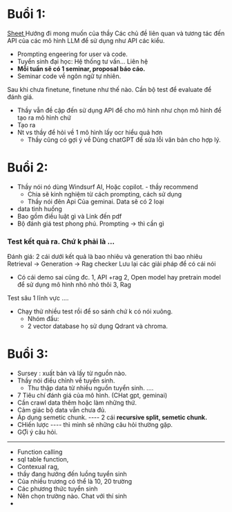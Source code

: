 # Buổi 1: 
[Sheet ](https://docs.google.com/spreadsheets/d/1qrViNAqrfqVa-PaTiBM4oeCU89Dk0Roa6T0HZ71qqbE/edit?gid=0#gid=0)
Hướng đi mong muốn của thầy Các chủ đề liên quan và tương tác đến API của các mô hình LLM để sử dụng như API các kiểu. 

- Prompting engeering for user và code. 
- Tuyển sinh đại học: Hệ thống tư vấn... Liên hệ 
- **Mỗi tuần sẽ có 1 seminar, proposal báo cáo.** 
- Seminar code về ngôn ngữ tự nhiên. 


Sau khi chưa finetune, finetune như thế nào. 
Cần bộ test để evaluate để đánh giá. 
- Thầy vẫn đề cập đến sử dụng API để cho mô hình như chọn mô hình để tạo ra mô hình chứ 
- Tạo ra
- Nt vs thầy để hỏi về 1 mô hình lấy ocr hiểu quả hơn
	- Thầy cũng có gợi ý về Dùng chatGPT để sửa lỗi văn bản cho hợp lý. 


# Buổi 2: 
- Thầy nói nó dùng Windsurf AI, Hoặc copilot. - thầy recommend
	- Chia sẽ kinh nghiệm từ cách prompting, cách sử dụng
	- Thầy nói đên Api Của geminai.
Data sẽ có 2 loại
- data tình huống
- Bao gồm điều luật gì và Link đến pdf 
- Bộ đánh giá test phong phú.
Prompting -> thì cần gì 
### Test kết quả ra. Chứ k phải là ... 
Đánh giá: 2 cái dưới kết quả là bao nhiêu và generation thì bao nhiêu 
Retrieval -> 
Generation ->
		Rag checker
Lưu lại các giải pháp để có cái nói 
- Có cái demo sai cũng đc.
1, API +rag
2, Open model hay pretrain model để sử dụng mô hình nhỏ nhỏ thôi
3, Rag


Test sâu 1 lĩnh vực .... 
- Chạy thử nhiều test rồi để so sánh chứ k có nói xuông. 
	- Nhóm đầu:
	- 2 vector database họ sử dụng Qdrant và chroma. 


# Buổi 3:
- Sursey : xuất bản và lấy từ nguồn nào. 
- Thầy nói điều chỉnh về tuyển sinh. 
	- Thu thập data từ nhiều nguồn tuyển sinh. ....
- 7 Tiêu chí đánh giá của mô hình. (CHat gpt, geminai)
- Cần crawl data thêm hoặc làm những thứ.  
- Cảm giác bộ data vẫn chưa đủ. 
- Áp dụng semetic chunk. ---- 2 cái **recursive split, semetic chunk.** 
- CHiến lược ---- thì mình sẽ những câu hỏi thường gặp. 
- GỢi ý câu hỏi.
------
- Function calling 
- sql table function, 
- Contexual rag, 
- thầy đang hướng đến luồng tuyển sinh 
- Của nhiều trương có thể là 10, 20 trường
- Các phương thức tuyển sinh 
- Nên chọn trường nào. Chat với thí sinh 
- 
